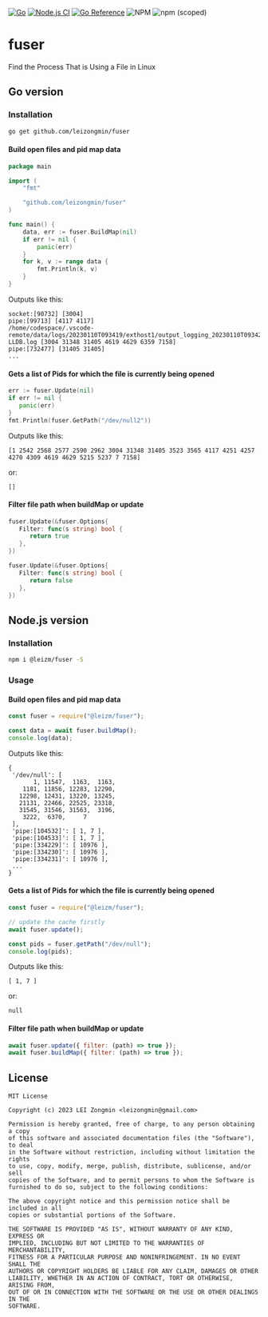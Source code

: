 [![Go](https://github.com/leizongmin/fuser/actions/workflows/go.yml/badge.svg)](https://github.com/leizongmin/fuser/actions/workflows/go.yml)
[![Node.js CI](https://github.com/leizongmin/fuser/actions/workflows/node.js.yml/badge.svg)](https://github.com/leizongmin/fuser/actions/workflows/node.js.yml)
[![Go Reference](https://pkg.go.dev/badge/github.com/leizongmin/fuser.svg)](https://pkg.go.dev/github.com/leizongmin/fuser)
![NPM](https://img.shields.io/npm/l/@leizm/fuser)
![npm (scoped)](https://img.shields.io/npm/v/@leizm/fuser)

# fuser

Find the Process That is Using a File in Linux

## Go version

### Installation

```bash
go get github.com/leizongmin/fuser
```

#### Build open files and pid map data

```go
package main

import (
	"fmt"

	"github.com/leizongmin/fuser"
)

func main() {
	data, err := fuser.BuildMap(nil)
	if err != nil {
		panic(err)
	}
	for k, v := range data {
		fmt.Println(k, v)
	}
}
```

Outputs like this:

```
socket:[90732] [3004]
pipe:[99713] [4117 4117]
/home/codespace/.vscode-remote/data/logs/20230110T093419/exthost1/output_logging_20230110T093428/12-LLDB.log [3004 31348 31405 4619 4629 6359 7158]
pipe:[732477] [31405 31405]
...
```

#### Gets a list of Pids for which the file is currently being opened

```go
err := fuser.Update(nil)
if err != nil {
   panic(err)
}
fmt.Println(fuser.GetPath("/dev/null2"))
```

Outputs like this:

```
[1 2542 2568 2577 2590 2962 3004 31348 31405 3523 3565 4117 4251 4257 4270 4309 4619 4629 5215 5237 7 7158]
```

or:

```
[]
```

#### Filter file path when buildMap or update

```go
fuser.Update(&fuser.Options{
   Filter: func(s string) bool {
      return true
   },
})

fuser.Update(&fuser.Options{
   Filter: func(s string) bool {
      return false
   },
})
```

## Node.js version

### Installation

```bash
npm i @leizm/fuser -S
```

### Usage

#### Build open files and pid map data

```js
const fuser = require("@leizm/fuser");

const data = await fuser.buildMap();
console.log(data);
```

Outputs like this:

```
{
 '/dev/null': [
       1, 11547,  1163,  1163,
    1181, 11856, 12283, 12290,
   12298, 12431, 13220, 13245,
   21131, 22466, 22525, 23318,
   31545, 31546, 31563,  3196,
    3222,  6370,     7
 ],
 'pipe:[104532]': [ 1, 7 ],
 'pipe:[104533]': [ 1, 7 ],
 'pipe:[334229]': [ 10976 ],
 'pipe:[334230]': [ 10976 ],
 'pipe:[334231]': [ 10976 ],
 ...
}
```

#### Gets a list of Pids for which the file is currently being opened

```js
const fuser = require("@leizm/fuser");

// update the cache firstly
await fuser.update();

const pids = fuser.getPath("/dev/null");
console.log(pids);
```

Outputs like this:

```
[ 1, 7 ]
```

or:

```
null
```

#### Filter file path when buildMap or update

```js
await fuser.update({ filter: (path) => true });
await fuser.buildMap({ filter: (path) => true });
```

## License

```
MIT License

Copyright (c) 2023 LEI Zongmin <leizongmin@gmail.com>

Permission is hereby granted, free of charge, to any person obtaining a copy
of this software and associated documentation files (the "Software"), to deal
in the Software without restriction, including without limitation the rights
to use, copy, modify, merge, publish, distribute, sublicense, and/or sell
copies of the Software, and to permit persons to whom the Software is
furnished to do so, subject to the following conditions:

The above copyright notice and this permission notice shall be included in all
copies or substantial portions of the Software.

THE SOFTWARE IS PROVIDED "AS IS", WITHOUT WARRANTY OF ANY KIND, EXPRESS OR
IMPLIED, INCLUDING BUT NOT LIMITED TO THE WARRANTIES OF MERCHANTABILITY,
FITNESS FOR A PARTICULAR PURPOSE AND NONINFRINGEMENT. IN NO EVENT SHALL THE
AUTHORS OR COPYRIGHT HOLDERS BE LIABLE FOR ANY CLAIM, DAMAGES OR OTHER
LIABILITY, WHETHER IN AN ACTION OF CONTRACT, TORT OR OTHERWISE, ARISING FROM,
OUT OF OR IN CONNECTION WITH THE SOFTWARE OR THE USE OR OTHER DEALINGS IN THE
SOFTWARE.
```
